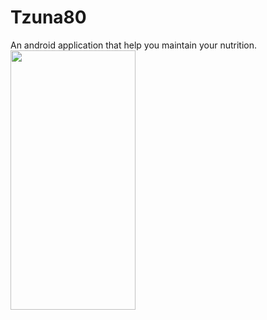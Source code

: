 # Tzuna80
An android application that help you maintain your nutrition.
<img src="https://user-images.githubusercontent.com/55783449/106728199-e5759700-6614-11eb-9645-784a15dec89d.jpg" width="200" height="415">
